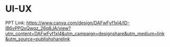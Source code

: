 # UI-UX

PPT Link: https://www.canva.com/design/DAFwFyf1xl4/ID-lB6vPPQxQwqz_26q8JA/view?utm_content=DAFwFyf1xl4&utm_campaign=designshare&utm_medium=link&utm_source=publishsharelink
